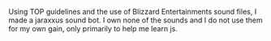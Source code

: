 Using TOP guidelines and the use of Blizzard Entertainments sound files, I made a jaraxxus sound bot. I  own none of the sounds and I do not use them for my own gain, only primarily to help me learn js.
